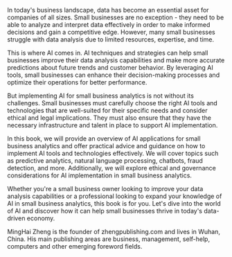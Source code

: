 

In today's business landscape, data has become an essential asset for companies of all sizes. Small businesses are no exception - they need to be able to analyze and interpret data effectively in order to make informed decisions and gain a competitive edge. However, many small businesses struggle with data analysis due to limited resources, expertise, and time.

This is where AI comes in. AI techniques and strategies can help small businesses improve their data analysis capabilities and make more accurate predictions about future trends and customer behavior. By leveraging AI tools, small businesses can enhance their decision-making processes and optimize their operations for better performance.

But implementing AI for small business analytics is not without its challenges. Small businesses must carefully choose the right AI tools and technologies that are well-suited for their specific needs and consider ethical and legal implications. They must also ensure that they have the necessary infrastructure and talent in place to support AI implementation.

In this book, we will provide an overview of AI applications for small business analytics and offer practical advice and guidance on how to implement AI tools and technologies effectively. We will cover topics such as predictive analytics, natural language processing, chatbots, fraud detection, and more. Additionally, we will explore ethical and governance considerations for AI implementation in small business analytics.

Whether you're a small business owner looking to improve your data analysis capabilities or a professional looking to expand your knowledge of AI in small business analytics, this book is for you. Let's dive into the world of AI and discover how it can help small businesses thrive in today's data-driven economy.

MingHai Zheng is the founder of zhengpublishing.com and lives in Wuhan, China. His main publishing areas are business, management, self-help, computers and other emerging foreword fields.

